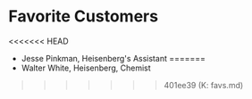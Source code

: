 # Favorite Customers
<<<<<<< HEAD
* Jesse Pinkman, Heisenberg's Assistant
=======
* Walter White, Heisenberg, Chemist
>>>>>>> 401ee39 (K: favs.md)
